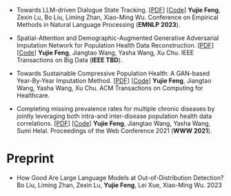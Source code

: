 

* Towards LLM-driven Dialogue State Tracking. [[PDF](https://arxiv.org/pdf/2310.14970.pdf)] [[Code](https://github.com/WoodScene/LDST)]
  **Yujie Feng**, Zexin Lu, Bo Liu, Liming Zhan, Xiao-Ming Wu.
  Conference on Empirical Methods in Natural Language Processing (**EMNLP 2023**).

* Spatial-Attention and Demographic-Augmented Generative Adversarial Imputation Network for Population Health Data Reconstruction. [[PDF](https://ieeexplore.ieee.org/abstract/document/9976200)] [[Code](https://github.com/WoodScene/SDAGAIN)]
  **Yujie Feng**, Jiangtao Wang, Yasha Wang, Xu Chu.
  IEEE Transactions on Big Data (**IEEE TBD**).

* Towards Sustainable Compressive Population Health: A GAN-based Year-By-Year Imputation Method. [[PDF](https://dl.acm.org/doi/abs/10.1145/3571159)] [[Code](https://github.com/WoodScene/UAA-GAIN)]
  **Yujie Feng**, Jiangtao Wang, Yasha Wang, Xu Chu.
  ACM Transactions on Computing for Healthcare.

* Completing missing prevalence rates for multiple chronic diseases by jointly leveraging both intra-and inter-disease population health data correlations. [[PDF](https://dl.acm.org/doi/abs/10.1145/3442381.3449811)] [[Code](https://github.com/WoodScene/Compressive-Population-Health)]
  **Yujie Feng**, Jiangtao Wang, Yasha Wang, Sumi Helal.
  Proceedings of the Web Conference 2021 (**WWW 2021**).

# Preprint
* How Good Are Large Language Models at Out-of-Distribution Detection?
  Bo Liu, Liming Zhan, Zexin Lu, **Yujie Feng**, Lei Xue, Xiao-Ming Wu. 2023
